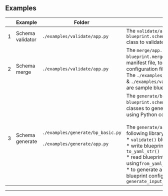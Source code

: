 
## Examples

  |   | Example             | Folder     | Description           |
  |---|---------------------|------------|-----------------------|
  | 1 | Schema validator    | `./examples/validate/app.py` | The `validate/app.py` illustrate the use of the `blueprint.schema.validate.validator.Validator` class to validate a blueprint configuration file.|
  | 2 | Schema merge        | `./examples/validate/app.py` | The `merge/app.py` illustrate the use of `blueprint.merge.load.BPLoader` class to load manifest file, to generate a blueprint configuration file. </br> The `./examples/validate/data-1/manifest.yaml` & `./examples/validate/data-2/manifest.yaml` are sample blueprint manifest file. |
  | 3 | Schema generate     | `./examples/generate/bp_basic.py` </br></br> `./examples/generate/app.py` | The `generate/bp_basic.py` illustrate the use of `blueprint.schema` & `blueprint.circuit` library classes to generate a blueprint configuation file, using Python code. </br></br>  The `generate/app.py` illustrate the use of the following library functions: </br> * `validate()` blueprint configuration file </br> * write blueprint configuration file using `to_yaml_str()` </br> * read blueprint configuration file using`from_yaml_str()` </br> * to generate a dummy `input-file.yaml` for the blueprint configuration using `generate_input_file()`|

---